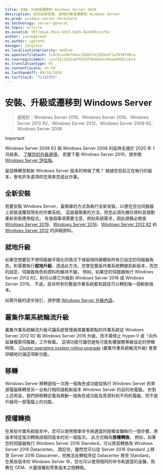 ```yaml
---
title: 安裝、升級或遷移到 Windows Server 2019
description: 如何全新安裝、就地升級或遷移到 Windows Server
ms.prod: windows-server-threshold
ms.technology: server-general
ms.topic: article
ms.assetid: 99f7daa4-30ce-4d13-be65-0a4e99cca754
author: jasongerend
ms.author: jgerend
manager: jasgroce
ms.localizationpriority: medium
ms.openlocfilehash: 1c0c6ca10e7ebac16d81fe1393e471a7878fd0ca
ms.sourcegitcommit: ccec91c1d32a978159f9b8bb5e39ead5805c26c4
ms.translationtype: HT
ms.contentlocale: zh-TW
ms.lasthandoff: 09/19/2019
ms.locfileid: "71143763"
---
```

# <a name="install-upgrade-or-migrate-to-windows-server"></a>安裝、升級或遷移到 Windows Server

> 適用於：Windows Server 2019、Windows Server 2016、Windows Server 2012 R2、Windows Server 2012、Windows Server 2008 R2、Windows Server 2008

> [!IMPORTANT]
> Windows Server 2008 R2 與 Windows Server 2008 的延伸支援於 2020 年 1 月結束。 [了解您的升級選項](http://aka.ms/upgradecenter)。 若要下載 Windows Server 2019，請參閱 [Windows Server 評估版](https://www.microsoft.com/evalcenter/evaluate-windows-server-2019)。

是該移轉至較新 Windows Server 版本的時候了嗎？ 根據您目前正在執行的版本，會有許多選項供您用來完成此作業。

## <a name="clean-install"></a>全新安裝

若要安裝 Windows Server，最簡單的方式為執行全新安裝，以便在空白伺服器上安裝或覆寫現有的作業系統。 這是最簡單的方法，但您必須先備份資料並規劃重新安裝應用程式。 有幾個事項需要注意，例如系統需求，因此請務必檢查 [Windows Server 2019](https://go.microsoft.com/fwlink/?linkid=2006124)、[Windows Server 2016](https://go.microsoft.com/fwlink/?LinkID=825558)、[Windows Server 2012 R2](https://technet.microsoft.com/library/dn303418) 和 [Windows Server 2012](https://technet.microsoft.com/library/jj134246.aspx) 的詳細資料。

## <a name="in-place-upgrade"></a>就地升級

如果您想要在不使伺服器平階化的情況下保留相同硬體和所有已設定的伺服器角色，則需要執行**就地升級**，透過此方法，您會從舊版作業系統轉變到新版本，而您的設定、伺服器角色和資料則維持不變。 例如，如果您的伺服器執行 Windows Server 2012 R2，則可以將它升級到 Windows Server 2016 或 Windows Server 2019。 不過，並非所有的舊版作業系統都有路徑可以轉到每一個較新版本。 

如需升級的逐步指引，請參閱 [Windows Server 升級內容](../upgrade/upgrade-overview.md)。

## <a name="cluster-os-rolling-upgrade"></a>叢集作業系統輪流升級

叢集作業系統輪流升級可讓系統管理員將叢集節點的作業系統從 Windows Server 2012 R2 和 Windows Server 2016 升級，而不需停止 Hyper-V 或「向外延展檔案伺服器」工作負載。 這項功能可讓您避免可能影響服務等級協定的停機時間。 [Cluster operating system rolling upgrade](https://technet.microsoft.com/windows-server-docs/failover-clustering/cluster-operating-system-rolling-upgrade) (叢集作業系統輪流升級) 會更詳細地討論這項新功能。

## <a name="migration"></a>移轉

Windows Server 移轉是指一次將一個角色或功能從執行 Windows Server 的來源電腦移轉至另一台執行相同或較新版本 Windows Server 的目的地電腦。 針對上述用途，我們將移轉定義為移動一個角色或功能及其資料到不同的電腦，而不是升級同一部電腦上的功能。 

## <a name="license-conversion"></a>授權轉換

在某些作業系統版本中，您可以使用簡單命令與適當的授權金鑰執行一個步驟，將版本特定版次轉換成相同版本的另一個版次。 此方式稱為**授權轉換**。 例如，如果您的伺服器執行 Windows Server 2016 Standard，可以將其轉換為 Windows Server 2016 Datacenter。 請記住，雖然您可以從 Server 2016 Standard 上移至 Server 2016 Datacenter，但無法反轉程序從 Datacenter 移至 Standard。 在某些版本的 Windows Server 中，您也可以使用相同的命令和適當的金鑰，免費在 OEM、大量授權和零售版本之間轉換。